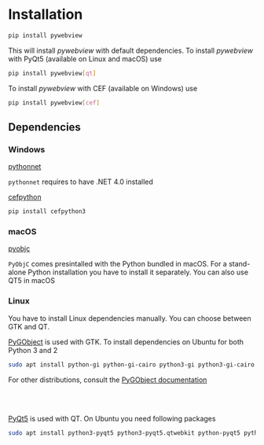 # Installation

``` bash
pip install pywebview
```

This will install _pywebview_ with default dependencies. To install _pywebview_ with PyQt5 (available on Linux and macOS) use

``` bash
pip install pywebview[qt]
```

To install _pywebview_ with CEF (available on Windows) use

``` bash
pip install pywebview[cef]
```


## Dependencies

### Windows

[pythonnet](https://github.com/pythonnet/pythonnet)

`pythonnet` requires to have .NET 4.0 installed

[cefpython](https://github.com/cztomczak/cefpython/)

``` bash
pip install cefpython3
```

### macOS

[pyobjc](https://pythonhosted.org/pyobjc/)

`PyObjC` comes presintalled with the Python bundled in macOS. For a stand-alone Python installation you have to install it separately. 
You can also use QT5 in macOS

### Linux

You have to install Linux dependencies manually. You can choose between GTK and QT.

[PyGObject](https://pygobject.readthedocs.io/en/latest/) is used with GTK. To install dependencies on Ubuntu for both Python 3 and 2

``` bash
sudo apt install python-gi python-gi-cairo python3-gi python3-gi-cairo gir1.2-gtk-3.0 gir1.2-webkit2-4.0
```

For other distributions, consult the [PyGObject documentation](https://pygobject.readthedocs.io/en/latest/getting_started.html)

<br/><br/>

[PyQt5](http://pyqt.sourceforge.net/Docs/PyQt5/index.html) is used with QT. On Ubuntu you need following packages

``` bash
sudo apt install python3-pyqt5 python3-pyqt5.qtwebkit python-pyqt5 python-pyqt5.qtwebkit  libqt5webkit5-dev 
```
